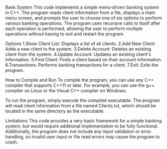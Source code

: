 Bank System
This code implements a simple menu-driven banking system in C++. The program reads client information from a file, displays a main menu screen, and prompts the user to choose one of six options to perform various banking operations. The program uses recursive calls to itself after each operation is performed, allowing the user to perform multiple operations without having to exit and restart the program.

Options
1.Show Client List: Displays a list of all clients.
2.Add New Client: Adds a new client to the system.
3.Delete Account: Deletes an existing client from the system.
4.Update Account: Updates an existing client's information.
5.Find Client: Finds a client based on their account information.
6.Transactions: Performs banking transactions for a client.
7.Exit: Exits the program.

How to Compile and Run
To compile the program, you can use any C++ compiler that supports C++11 or later. For example, you can use the g++ compiler on Linux or the Visual C++ compiler on Windows.

To run the program, simply execute the compiled executable. The program will read client information from a file named Clients.txt, which should be located in the same directory as the executable.


Limitations
This code provides a very basic framework for a simple banking system, but would require additional implementation to be fully functional. Additionally, the program does not include any input validation or error handling, so invalid user input or file read errors may cause the program to crash.


